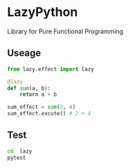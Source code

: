 # LazyPython

Library for Pure Functional Programming

## Useage

```python
from lazy.effect import lazy

@lazy
def sum(a, b):
    return a + b

sum_effect = sum(2, 4)
sum_effect.excute() # 2 + 4
```

## Test

```bash
cd  lazy
pytest
```
